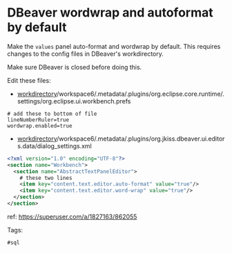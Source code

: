 # DBeaver wordwrap and autoformat by default

Make the `values` panel auto-format and wordwrap by default. This requires changes to the config files in DBeaver's workdirectory.

Make sure DBeaver is closed before doing this.

Edit these files:

- [workdirectory]/workspace6/.metadata/.plugins/org.eclipse.core.runtime/.settings/org.eclipse.ui.workbench.prefs

```
# add these to bottom of file 
lineNumberRuler=true
wordwrap.enabled=true
```

- [workdirectory]/workspace6/.metadata/.plugins/org.jkiss.dbeaver.ui.editors.data/dialog_settings.xml

```xml
<?xml version="1.0" encoding="UTF-8"?>
<section name="Workbench">
  <section name="AbstractTextPanelEditor">
    # these two lines
    <item key="content.text.editor.auto-format" value="true"/>
    <item key="content.text.editor.word-wrap" value="true"/>
  </section>
</section>
```

ref: https://superuser.com/a/1827163/862055

Tags:

    #sql

[workdirectory]: https://github.com/dbeaver/dbeaver/wiki/Workspace-Location#default-location-of-the-workspace

